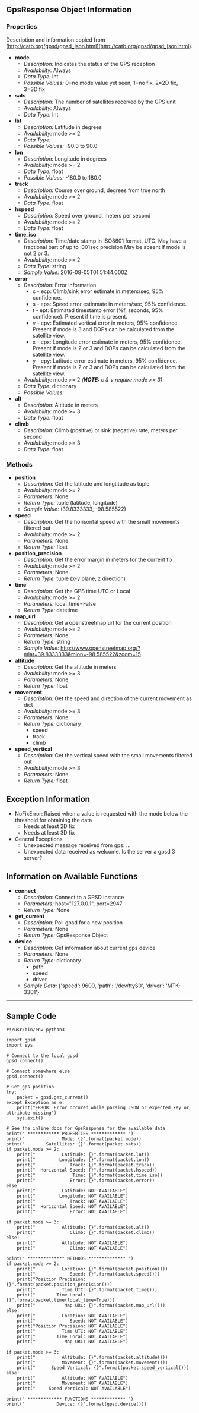 GpsResponse Object Information
-----

### Properties ###
Description and information copied from [http://catb.org/gpsd/gpsd_json.html](http://catb.org/gpsd/gpsd_json.html).

- **mode**
	- *Description:* Indicates the status of the GPS reception
	- *Availability:* Always
	- *Data Type:* Int
	- *Possible Values:* 0=no mode value yet seen, 1=no fix, 2=2D fix, 3=3D fix
- **sats**
	- *Description:* The number of satellites received by the GPS unit
	- *Availability:* Always
	- *Data Type:* Int
- **lat**
	- *Description:* Latitude in degrees
	- *Availability:* mode >= 2
	- *Data Type:*
	- *Possible Values:* -90.0 to 90.0
- **lon**
	- *Description:* Longitude in degrees
	- *Availability:* mode >= 2
	- *Data Type:* float
	- *Possible Values:* -180.0 to 180.0
- **track**
	- *Description:* Course over ground, degrees from true north
	- *Availability:* mode >= 2
	- *Data Type:* float
- **hspeed**
	- *Description:* Speed over ground, meters per second
	- *Availability:* mode >= 2
	- *Data Type:* float
- **time_iso**
	- *Description:* Time/date stamp in ISO8601 format, UTC. May have a fractional part of up to .001sec precision May be absent if mode is not 2 or 3.
	- *Availability:* mode >= 2
	- *Data Type:* string
	- *Sample Value:* 2016-08-05T01:51:44.000Z
- **error**
	- *Description:* Error information 
		- c - ecp: Climb/sink error estimate in meters/sec, 95% confidence.
		- s - eps: Speed error estinmate in meters/sec, 95% confidence.
		- t - ept: Estimated timestamp error (%f, seconds, 95% confidence). Present if time is present.
		- v - epv: Estimated vertical error in meters, 95% confidence. Present if mode is 3 and DOPs can be calculated from the satellite view.
		- x - epx: Longitude error estimate in meters, 95% confidence. Present if mode is 2 or 3 and DOPs can be calculated from the satellite view.
		- y - epy: Latitude error estimate in meters, 95% confidence. Present if mode is 2 or 3 and DOPs can be calculated from the satellite view.
	- *Availability:* mode >= 2 *(**NOTE:** c & v require mode >= 3)*
	- *Data Type:* dictionary
	- *Possible Values:*
- **alt**
	- *Description:* Altitude in meters
	- *Availability:* mode >= 3
	- *Data Type:* float
- **climb**
	- *Description:* Climb (positive) or sink (negative) rate, meters per second
	- *Availability:* mode >= 3
	- *Data Type:* float

### Methods ###
- **position**
	- *Description:* Get the latitude and longtitude as tuple
	- *Availability:* mode >= 2
	- *Parameters:* None
	- *Return Type:* tuple (latitude, longitude)
	- *Sample Value:*  (39.8333333, -98.585522)
- **speed**
	- *Description:* Get the horisontal speed with the small movements filtered out
	- *Availability:* mode >= 2
	- *Parameters:* None
	- *Return Type:* float
- **position_precision**
	- *Description:* Get the error margin in meters for the current fix
	- *Availability:* mode >= 2
	- *Parameters:* None
	- *Return Type:* tuple (x-y plane, z direction)
- **time**
	- *Description:* Get the GPS time UTC or Local
	- *Availability:* mode >= 2
	- *Parameters:* local_time=False
	- *Return Type:* datetime
- **map_url**
	- *Description:* Get a openstreetmap url for the current position
	- *Availability:* mode >= 2
	- *Parameters:* None
	- *Return Type:* string
	- *Sample Value:* http://www.openstreetmap.org/?mlat=39.8333333&mlon=-98.585522&zoom=15
- **altitude**
	- *Description:* Get the altitude in meters
	- *Availability:* mode >= 3
	- *Parameters:* None
	- *Return Type:* float
- **movement**
	- *Description:* Get the speed and direction of the current movement as dict
	- *Availability:* mode >= 3
	- *Parameters:* None
	- *Return Type:* dictionary
		- speed
		- track
		- climb
- **speed_vertical**
	- *Description:* Get the vertical speed with the small movements filtered out
	- *Availability:* mode >= 3
	- *Parameters:* None
	- *Return Type:* float


Exception Information
-----

- NoFixError: Raised when a value is requested with the mode below the threshold for obtaining the data
	- Needs at least 2D fix
	- Needs at least 3D fix
- General Exceptions
	- Unexpected message received from gps: ...
	- Unexpected data received as welcome. Is the server a gpsd 3 server?


Information on Available Functions
-----

- **connect**
	- *Description:* Connect to a GPSD instance
	- *Parameters:* host="127.0.0.1", port=2947
	- *Return Type:* None
- **get_current**
	- *Description:* Poll gpsd for a new position
	- *Parameters:* None
	- *Return Type:* GpsResponse Object
- **device**
	- *Description:* Get information about current gps device
	- *Parameters:* None
	- *Return Type:* dictionary
		- path
		- speed
		- driver
	- *Sample Data:* {'speed': 9600, 'path': '/dev/ttyS0', 'driver': 'MTK-3301'}


----------

## Sample Code ##

	#!/usr/bin/env python3
	
	import gpsd
	import sys
	
	# Connect to the local gpsd
	gpsd.connect()
	
	# Connect somewhere else
	gpsd.connect()
	
	# Get gps position
	try:
	    packet = gpsd.get_current()
	except Exception as e:
	    print("ERROR: Error occured while parsing JSON or expected key or attribute missing")
	    sys.exit()
	
	# See the inline docs for GpsResponse for the available data
	print(" ************ PROPERTIES ************* ")
	print("              Mode: {}".format(packet.mode))
	print("        Satellites: {}".format(packet.sats))
	if packet.mode >= 2:
	    print("          Latitude: {}".format(packet.lat))
	    print("         Longitude: {}".format(packet.lon))
	    print("             Track: {}".format(packet.track))
	    print("  Horizontal Speed: {}".format(packet.hspeed))
	    print("              Time: {}".format(packet.time_iso))
	    print("             Error: {}".format(packet.error))
	else:
	    print("          Latitude: NOT AVAILABLE")
	    print("         Longitude: NOT AVAILABLE")
	    print("             Track: NOT AVAILABLE")
	    print("  Horizontal Speed: NOT AVAILABLE")
	    print("             Error: NOT AVAILABLE")
	    
	if packet.mode >= 3:
	    print("          Altitude: {}".format(packet.alt))
	    print("             Climb: {}".format(packet.climb))
	else:
	    print("          Altitude: NOT AVAILABLE")
	    print("             Climb: NOT AVAILABLE")
	
	print(" ************** METHODS ************** ")
	if packet.mode >= 2:
	    print("          Location: {}".format(packet.position()))
	    print("             Speed: {}".format(packet.speed()))
	    print("Position Precision: {}".format(packet.position_precision()))
	    print("          Time UTC: {}".format(packet.time()))
	    print("        Time Local: {}".format(packet.time(local_time=True)))
	    print("           Map URL: {}".format(packet.map_url()))
	else:
	    print("          Location: NOT AVAILABLE")
	    print("             Speed: NOT AVAILABLE")
	    print("Position Precision: NOT AVAILABLE")
	    print("          Time UTC: NOT AVAILABLE")
	    print("        Time Local: NOT AVAILABLE")
	    print("           Map URL: NOT AVAILABLE")
	    
	if packet.mode >= 3:
	    print("          Altitude: {}".format(packet.altitude()))
	    print("          Movement: {}".format(packet.movement()))
	    print("      Speed Vertical: {}".format(packet.speed_vertical()))
	else:
	    print("          Altitude: NOT AVAILABLE")
	    print("          Movement: NOT AVAILABLE")
	    print("     Speed Vertical: NOT AVAILABLE")
	
	print(" ************* FUNCTIONS ************* ")
	print("            Device: {}".format(gpsd.device()))
